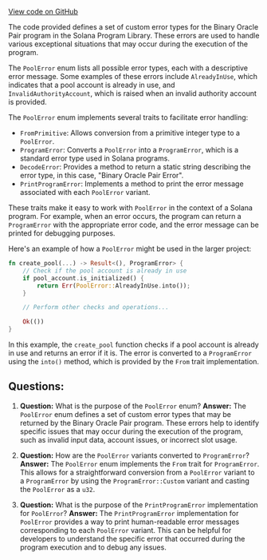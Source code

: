 [View code on GitHub](https://github.com/solana-labs/solana-program-library/binary-oracle-pair/program/src/error.rs)

The code provided defines a set of custom error types for the Binary Oracle Pair program in the Solana Program Library. These errors are used to handle various exceptional situations that may occur during the execution of the program.

The `PoolError` enum lists all possible error types, each with a descriptive error message. Some examples of these errors include `AlreadyInUse`, which indicates that a pool account is already in use, and `InvalidAuthorityAccount`, which is raised when an invalid authority account is provided.

The `PoolError` enum implements several traits to facilitate error handling:

- `FromPrimitive`: Allows conversion from a primitive integer type to a `PoolError`.
- `ProgramError`: Converts a `PoolError` into a `ProgramError`, which is a standard error type used in Solana programs.
- `DecodeError`: Provides a method to return a static string describing the error type, in this case, "Binary Oracle Pair Error".
- `PrintProgramError`: Implements a method to print the error message associated with each `PoolError` variant.

These traits make it easy to work with `PoolError` in the context of a Solana program. For example, when an error occurs, the program can return a `ProgramError` with the appropriate error code, and the error message can be printed for debugging purposes.

Here's an example of how a `PoolError` might be used in the larger project:

```rust
fn create_pool(...) -> Result<(), ProgramError> {
    // Check if the pool account is already in use
    if pool_account.is_initialized() {
        return Err(PoolError::AlreadyInUse.into());
    }

    // Perform other checks and operations...

    Ok(())
}
```

In this example, the `create_pool` function checks if a pool account is already in use and returns an error if it is. The error is converted to a `ProgramError` using the `into()` method, which is provided by the `From` trait implementation.
## Questions: 
 1. **Question:** What is the purpose of the `PoolError` enum?
   **Answer:** The `PoolError` enum defines a set of custom error types that may be returned by the Binary Oracle Pair program. These errors help to identify specific issues that may occur during the execution of the program, such as invalid input data, account issues, or incorrect slot usage.

2. **Question:** How are the `PoolError` variants converted to `ProgramError`?
   **Answer:** The `PoolError` enum implements the `From` trait for `ProgramError`. This allows for a straightforward conversion from a `PoolError` variant to a `ProgramError` by using the `ProgramError::Custom` variant and casting the `PoolError` as a `u32`.

3. **Question:** What is the purpose of the `PrintProgramError` implementation for `PoolError`?
   **Answer:** The `PrintProgramError` implementation for `PoolError` provides a way to print human-readable error messages corresponding to each `PoolError` variant. This can be helpful for developers to understand the specific error that occurred during the program execution and to debug any issues.